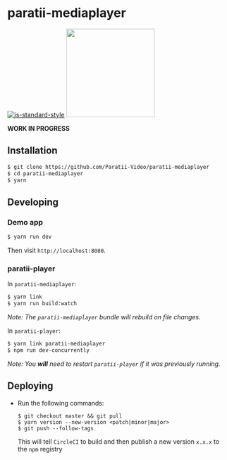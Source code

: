 # paratii-mediaplayer


[![js-standard-style](https://cdn.rawgit.com/feross/standard/master/badge.svg)](https://github.com/feross/standard) <img src="https://github.com/Paratii-Video/paratiisite/blob/master/rebrand/src/svgs/paratii-logo.svg" width="200">


**WORK IN PROGRESS**


## Installation


```bash
$ git clone https://github.com/Paratii-Video/paratii-mediaplayer
$ cd paratii-mediaplayer
$ yarn
```

## Developing

### Demo app

```bash
$ yarn run dev
```

Then visit `http://localhost:8080`.

### paratii-player

In `paratii-mediaplayer`:

```bash
$ yarn link
$ yarn run build:watch 
```
_Note: The `paratii-mediaplayer` bundle will rebuild on file changes._

In `paratii-player`:

```bash
$ yarn link paratii-mediaplayer
$ npm run dev-concurrently
```

_Note: You **will** need to restart `paratii-player` if it was previously running._

## Deploying

- Run the following commands:

  ```
  $ git checkout master && git pull
  $ yarn version --new-version <patch|minor|major>
  $ git push --follow-tags
  ```
  This will tell `CircleCI` to build and then publish a new version `x.x.x` to the `npm` registry
